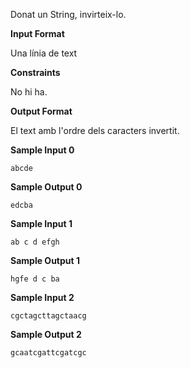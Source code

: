 Donat un String, invirteix-lo.

**Input Format**

Una línia de text

**Constraints**

No hi ha.

**Output Format**

El text amb l'ordre dels caracters invertit.

**Sample Input 0**

    abcde

**Sample Output 0**

    edcba

**Sample Input 1**

    ab c d efgh

**Sample Output 1**

    hgfe d c ba

**Sample Input 2**

    cgctagcttagctaacg

**Sample Output 2**

    gcaatcgattcgatcgc
